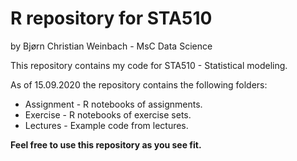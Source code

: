 # R repository for STA510

by Bjørn Christian Weinbach - MsC Data Science

This repository contains my code for STA510 - Statistical modeling.

As of 15.09.2020 the repository contains the following folders:

* Assignment -  R notebooks of assignments.
* Exercise - R notebooks of exercise sets.
* Lectures - Example code from lectures.

**Feel free to use this repository as you see fit.**
